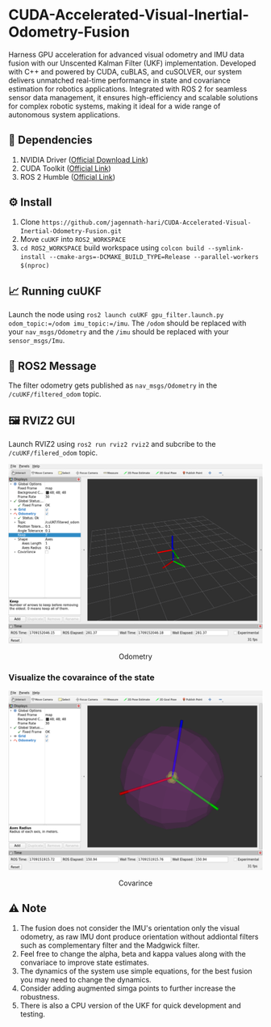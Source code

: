 # CUDA-Accelerated-Visual-Inertial-Odometry-Fusion
Harness GPU acceleration for advanced visual odometry and IMU data fusion with our Unscented Kalman Filter (UKF) implementation. Developed with C++ and powered by CUDA, cuBLAS, and cuSOLVER, our system delivers unmatched real-time performance in state and covariance estimation for robotics applications. Integrated with ROS 2 for seamless sensor data management, it ensures high-efficiency and scalable solutions for complex robotic systems, making it ideal for a wide range of autonomous system applications.

## 🏁 Dependencies
1) NVIDIA Driver ([Official Download Link](https://www.nvidia.com/download/index.aspx))
2) CUDA Toolkit ([Official Link](https://developer.nvidia.com/cuda-downloads))
3) ROS 2 Humble ([Official Link](https://docs.ros.org/en/humble/Installation.html))

## ⚙️ Install
1) Clone `https://github.com/jagennath-hari/CUDA-Accelerated-Visual-Inertial-Odometry-Fusion.git`
2) Move `cuUKF` into `ROS2_WORKSPACE`
3) `cd ROS2_WORKSPACE` build workspace using `colcon build --symlink-install --cmake-args=-DCMAKE_BUILD_TYPE=Release --parallel-workers $(nproc)`

## 📈 Running cuUKF
Launch the node using `ros2 launch cuUKF gpu_filter.launch.py odom_topic:=/odom imu_topic:=/imu`.
The `/odom` should be replaced with your `nav_msgs/Odometry` and the `/imu` should be replaced with your `sensor_msgs/Imu`.

## 💬 ROS2 Message
The filter odometry gets published as `nav_msgs/Odometry` in the `/cuUKF/filtered_odom` topic.

## 🖼️ RVIZ2 GUI
Launch RVIZ2 using `ros2 run rviz2 rviz2` and subcribe to the `/cuUKF/filered_odom` topic.

<div align="center">
    <img src="assets/Odometry.png" alt="Odometry" width="800"/>
    <p>Odometry</p>
</div>

### Visualize the covaraince of the state

<div align="center">
    <img src="assets/Covarince.png" alt="Covarince" width="800"/>
    <p>Covarince</p>
</div>

## ⚠️ Note
1) The fusion does not consider the IMU's orientation only the visual odometry, as raw IMU dont produce orientation without addiontal filters such as complementary filter and the Madgwick filter.
2) Feel free to change the alpha, beta and kappa values along with the convariace to improve state estimates.
3) The dynamics of the system use simple equations, for the best fusion you may need to change the dynamics.
4) Consider adding augmented simga points to further increase the robustness.  
5) There is also a CPU version of the UKF for quick development and testing.